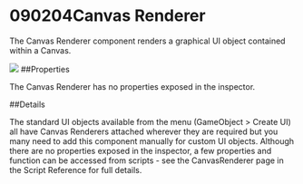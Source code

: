 # 090204Canvas Renderer

The Canvas Renderer component renders a graphical UI object contained within a Canvas.

![](file:///C:/Program%20Files/Unity/Editor/Data/Documentation/en/uploads/Main/UI_CanvasRendererInspector.png)
##Properties

The Canvas Renderer has no properties exposed in the inspector.

##Details

The standard UI objects available from the menu (GameObject > Create UI) all have Canvas Renderers attached wherever they are required but you many need to add this component manually for custom UI objects. Although there are no properties exposed in the inspector, a few properties and function can be accessed from scripts - see the CanvasRenderer page in the Script Reference for full details.

